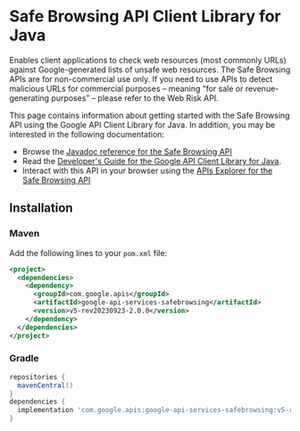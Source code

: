 # Safe Browsing API Client Library for Java

Enables client applications to check web resources (most commonly URLs) against Google-generated lists of unsafe web resources. The Safe Browsing APIs are for non-commercial use only. If you need to use APIs to detect malicious URLs for commercial purposes – meaning “for sale or revenue-generating purposes” – please refer to the Web Risk API.

This page contains information about getting started with the Safe Browsing API
using the Google API Client Library for Java. In addition, you may be interested
in the following documentation:

* Browse the [Javadoc reference for the Safe Browsing API][javadoc]
* Read the [Developer's Guide for the Google API Client Library for Java][google-api-client].
* Interact with this API in your browser using the [APIs Explorer for the Safe Browsing API][api-explorer]

## Installation

### Maven

Add the following lines to your `pom.xml` file:

```xml
<project>
  <dependencies>
    <dependency>
      <groupId>com.google.apis</groupId>
      <artifactId>google-api-services-safebrowsing</artifactId>
      <version>v5-rev20230923-2.0.0</version>
    </dependency>
  </dependencies>
</project>
```

### Gradle

```gradle
repositories {
  mavenCentral()
}
dependencies {
  implementation 'com.google.apis:google-api-services-safebrowsing:v5-rev20230923-2.0.0'
}
```

[javadoc]: https://googleapis.dev/java/google-api-services-safebrowsing/latest/index.html
[google-api-client]: https://github.com/googleapis/google-api-java-client/
[api-explorer]: https://developers.google.com/apis-explorer/#p/safebrowsing/v1/
